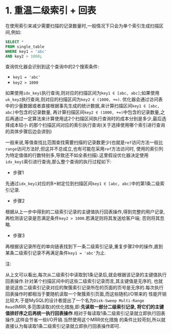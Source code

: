 # 1. 重温二级索引 + 回表

在使用索引来减少需要扫描的记录数量时,一般情况下只会为单个索引生成扫描区间,例如:

```sql
SELECT *
FROM single_table
WHERE key1 = 'abc'
AND key2 > 1000;
```

查询优化器会识别到这个查询中的2个搜索条件:

- `key1 = 'abc'`
- `key2 > 1000`

如果使用`idx_key1`执行查询,则对应的扫描区间为`key1 ∈ [abc, abc]`;如果使用`uk_key2`执行查询,则对应的扫描区间为`key2 ∈ (1000, +∞)`.
优化器会通过访问表中的少量数据或者直接根据事先生成的统计数据,来计算扫描区间`key1 ∈ [abc, abc]`中包含的记录数量,
再计算扫描区间`key2 ∈ (1000, +∞)`中包含的记录数量,之后再通过一定算法来计算使用这2个扫描区间执行查询时的成本分别是多少,最后选择成本较小
的那个扫描区间对应的索引执行查询(关于选择使用哪个索引进行查询的具体步骤后边会讲到)

一般来说,等值查找比范围查找需要扫描的记录数更少(也就是`ref`访问方法一般比`range`访问方法好,但这并不总成立,也有可能在采用`ref`方法访问时,
使用的索引列为特定值值的行数特别多,导致还不如全表扫描).这里假设优化器决定使用`idx_key1`索引进行查询,那么整个查询的执行过程如下:

- 步骤1

先通过`idx_key1`对应的B+树定位到扫描区间`key1 ∈ [abc, abc]`中的第1条二级索引记录.

- 步骤2

根据从上一步中得到的二级索引记录的主键值执行回表操作,得到完整的用户记录,再检测该记录是否满足条件`key2 > 1000`.若满足则将其发送给客户端;
否则将其忽略.

- 步骤3

再根据该记录所在的单向链表找到下一条二级索引记录,重复步骤2中的操作,直到某条二级索引记录不再满足条件`key1 = 'abc'`为止.

注:

从上文可以看出,每次从二级索引中读取到1条记录后,就会根据该记录的主键值执行回表操作.针对某个扫描区间中的这些二级索引记录而言,其主键值是无序的,
也就是说这些二级索引记录对应的聚簇索引记录所在的页面的页号是无序的.每次执行回表操作时都相当于要随机读取一个聚簇索引页面,而这些随机I/O带来的
性能开销比较大.于是MySQL的设计者提出了一个名为`Disk-Sweep Multi-Range Read`(MRR,多范围读取)的优化措施,即:**先读取一部分二级索引记录,
将它们的主键值排好序之后再统一执行回表操作**.相对于每读取1条二级索引记录就立即执行回表操作,这样会节省一些I/O开销.当然使用这个MRR优化措施
的条件比较苛刻,所以就直接认为每读取1条二级索引记录就立即执行回表操作即可.
